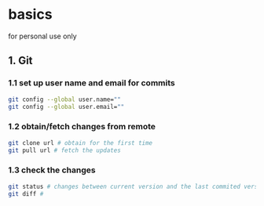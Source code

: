 # basics
for personal use only


## 1. Git

### 1.1 set up user name and email for commits
```bash
git config --global user.name=""
git config --global user.email=""
```

### 1.2 obtain/fetch changes from remote
```bash
git clone url # obtain for the first time
git pull url # fetch the updates
```

### 1.3 check the changes
```bash
git status # changes between current version and the last commited version
git diff # 
```
